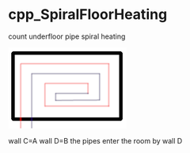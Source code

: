 # cpp_SpiralFloorHeating
count underfloor pipe spiral heating

<p aling="center">
<img src="room.gif">
</p>

wall C=A
wall D=B
the pipes enter the room by wall D
